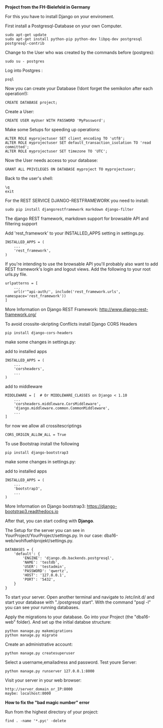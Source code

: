 **Project from the FH-Bielefeld in Germany**

For this you have to install Django on your enviroment.


First install a Postgresql-Database on your own Computer.
```
sudo apt-get update
sudo apt-get install python-pip python-dev libpq-dev postgresql postgresql-contrib
```
Change to the User who was created by the commands before (postgres):
```
sudo su - postgres
```
Log into Postgres :
```
psql
```
Now you can create your Database (!dont forget the semikolon after each operation!):
```
CREATE DATABASE project;
```
Create a User:
```
CREATE USER myUser WITH PASSWORD 'MyPassword';
```
Make some Setups for speeding up operations:
```
ALTER ROLE myprojectuser SET client_encoding TO 'utf8';
ALTER ROLE myprojectuser SET default_transaction_isolation TO 'read committed';
ALTER ROLE myprojectuser SET timezone TO 'UTC';
```
Now the User needs access to your database:
```
GRANT ALL PRIVILEGES ON DATABASE myproject TO myprojectuser;
```
Back to the user's shell:
```
\q
exit
```
For the REST SERVICE DJANGO-RESTFRAMEWORK you need to install:
```
sudo pip install djangorestframework markdown django-filter
```
The django REST framework, markdown support for browsable API and filtering support

Add 'rest_framework' to your INSTALLED_APPS setting in settings.py.
```
INSTALLED_APPS = (
    ...
    'rest_framework',
)
```
If you're intending to use the browsable API you'll probably also want to add REST framework's login and logout views. Add the following to your root urls.py file.
```
urlpatterns = [
    ...
    url(r'^api-auth/', include('rest_framework.urls', namespace='rest_framework'))
]
```
More Information on Django REST Framework:
http://www.django-rest-framework.org/

To avoid crossite-skripting Conflicts install Django CORS Headers
```
pip install django-cors-headers
```
make some changes in settings.py:

add to installed apps
```
INSTALLED_APPS = (
    ...
    'corsheaders',
    ...
)
```
add to middleware
```
MIDDLEWARE = [  # Or MIDDLEWARE_CLASSES on Django < 1.10
    ...
    'corsheaders.middleware.CorsMiddleware',
    'django.middleware.common.CommonMiddleware',
    ...
]
```
for now we allow all crossitescriptings
```
CORS_ORIGIN_ALLOW_ALL = True
```

To use Bootstrap install the following
```
pip install django-bootstrap3
```
make some changes in settings.py:

add to installed apps
```
INSTALLED_APPS = (
    ...
    'bootstrap3',
    ...
)
```
More Information on Django bootstrap3:
https://django-bootstrap3.readthedocs.io

After that, you can start coding with **Django**.

The Setup for the server you can see in YourProject/YourProject/settings.py.
In our case: dba16-web/wohlfuehlprojekt/settings.py.

```
DATABASES = {
    'default': {
        'ENGINE': 'django.db.backends.postgresql',
        'NAME': 'testdb',
        'USER': 'testadmin',
        'PASSWORD': 'qwertz',
        'HOST': '127.0.0.1',
        'PORT': '5432',
    }
}
```

To start your server. Open another terminal and navigate to /etc/init.d/ and start your database with "./postgresql start".
With the command "psql -l" you can see your running databases.

Apply the migrations to your database.
Go into your Project (the "dba16-web" folder).
And set up the initial databse structure:
```
python manage.py makemigrations
python manage.py migrate
```
Create an administrative account:
```
python manage.py createsuperuser
```
Select a username,emailadress and password.
Test youre Server:
```
python manage.py runserver 127.0.0.1:8000
```
Visit your server in your web browser:
```
http://server_domain_or_IP:8000
maybe: localhost:8000
```

**How to fix the "bad magic number" error**

Run from the highest directory of your project:

```
find . -name '*.pyc' -delete
```
